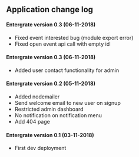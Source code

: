 ## Application change log

#### Entergrate version 0.3 (06-11-2018)

+ Fixed event interested bug (module export error)
+ Fixed open event api call with empty id

#### Entergrate version 0.3 (06-11-2018)

+ Added user contact functionality for admin

#### Entergrate version 0.2 (05-11-2018)

+ Added nodemailer
+ Send welcome email to new user on signup
+ Restricted admin dashboard
+ No notification on notification menu
+ Add 404 page

#### Entergrate version 0.1 (03-11-2018)

+ First dev deployment
